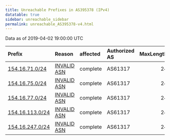```yaml
---
title: Unreachable Prefixes in AS395378 (IPv4)
datatable: true
sidebar: unreachable_sidebar
permalink: unreachable_AS395378-v4.html
---
```


Data as of 2019-04-02 19:00:00 UTC


<div class="datatable-begin"></div>

| Prefix                                                   | Reason                                                                                                  | affected   | Authorized AS   |   MaxLength | Anchor                                           |   unreachable /24s |
|:---------------------------------------------------------|:--------------------------------------------------------------------------------------------------------|:-----------|:----------------|------------:|:-------------------------------------------------|-------------------:|
| [154.16.71.0/24](https://stat.ripe.net/154.16.71.0/24)   | [INVALID ASN](https://rpki-validator.ripe.net/announcement-preview?asn=AS395378&prefix=154.16.71.0/24)  | complete   | AS61317         |          24 | [AfriNIC](unreachable_AfriNIC_RPKI_Root-v4.html) |                  1 |
| [154.16.75.0/24](https://stat.ripe.net/154.16.75.0/24)   | [INVALID ASN](https://rpki-validator.ripe.net/announcement-preview?asn=AS395378&prefix=154.16.75.0/24)  | complete   | AS61317         |          24 | [AfriNIC](unreachable_AfriNIC_RPKI_Root-v4.html) |                  1 |
| [154.16.77.0/24](https://stat.ripe.net/154.16.77.0/24)   | [INVALID ASN](https://rpki-validator.ripe.net/announcement-preview?asn=AS395378&prefix=154.16.77.0/24)  | complete   | AS61317         |          24 | [AfriNIC](unreachable_AfriNIC_RPKI_Root-v4.html) |                  1 |
| [154.16.113.0/24](https://stat.ripe.net/154.16.113.0/24) | [INVALID ASN](https://rpki-validator.ripe.net/announcement-preview?asn=AS395378&prefix=154.16.113.0/24) | complete   | AS61317         |          24 | [AfriNIC](unreachable_AfriNIC_RPKI_Root-v4.html) |                  1 |
| [154.16.247.0/24](https://stat.ripe.net/154.16.247.0/24) | [INVALID ASN](https://rpki-validator.ripe.net/announcement-preview?asn=AS395378&prefix=154.16.247.0/24) | complete   | AS61317         |          24 | [AfriNIC](unreachable_AfriNIC_RPKI_Root-v4.html) |                  1 |

<div class="datatable-end"></div>